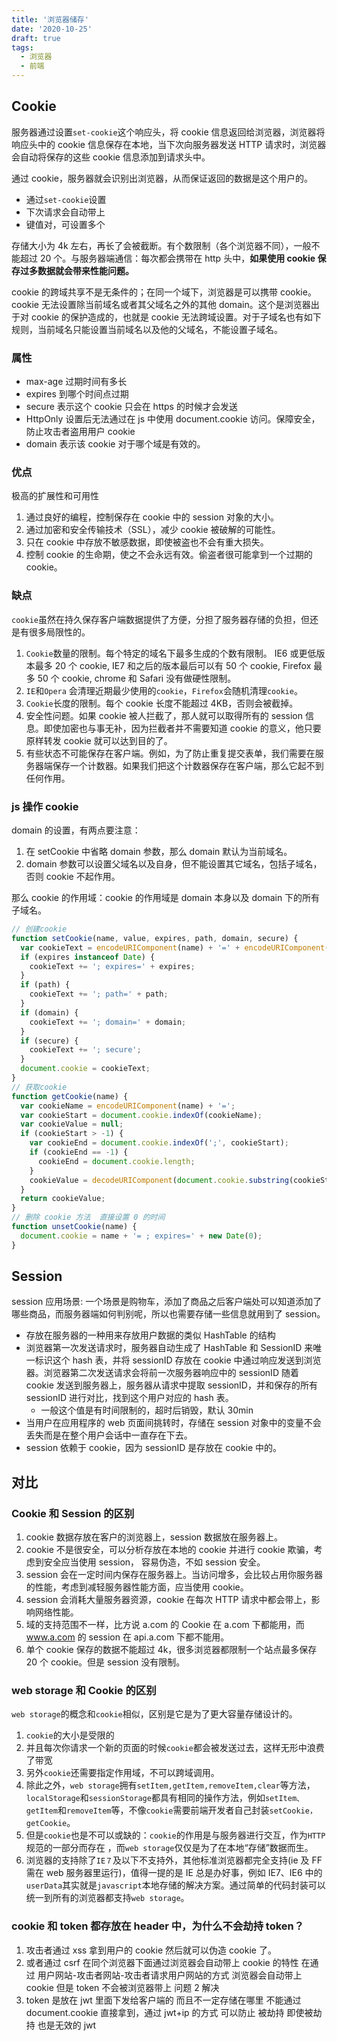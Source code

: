 ```yaml
---
title: '浏览器储存'
date: '2020-10-25'
draft: true
tags:
  - 浏览器
  - 前端
---
```


## Cookie

服务器通过设置`set-cookie`这个响应头，将 cookie 信息返回给浏览器，浏览器将响应头中的 cookie 信息保存在本地，当下次向服务器发送 HTTP 请求时，浏览器会自动将保存的这些 cookie 信息添加到请求头中。

通过 cookie，服务器就会识别出浏览器，从而保证返回的数据是这个用户的。

- 通过`set-cookie`设置
- 下次请求会自动带上
- 键值对，可设置多个

存储大小为 4k 左右，再长了会被截断。有个数限制（各个浏览器不同），一般不能超过 20 个。与服务器端通信：每次都会携带在 http 头中，**如果使用 cookie 保存过多数据就会带来性能问题。**

cookie 的跨域共享不是无条件的；在同一个域下，浏览器是可以携带 cookie。cookie 无法设置除当前域名或者其父域名之外的其他 domain。这个是浏览器出于对 cookie 的保护造成的，也就是 cookie 无法跨域设置。对于子域名也有如下规则，当前域名只能设置当前域名以及他的父域名，不能设置子域名。

### 属性

- max-age 过期时间有多长
- expires 到哪个时间点过期
- secure 表示这个 cookie 只会在 https 的时候才会发送
- HttpOnly 设置后无法通过在 js 中使用 document.cookie 访问。保障安全，防止攻击者盗用用户 cookie
- domain 表示该 cookie 对于哪个域是有效的。

### 优点

极高的扩展性和可用性

1. 通过良好的编程，控制保存在 cookie 中的 session 对象的大小。
2. 通过加密和安全传输技术（SSL），减少 cookie 被破解的可能性。
3. 只在 cookie 中存放不敏感数据，即使被盗也不会有重大损失。
4. 控制 cookie 的生命期，使之不会永远有效。偷盗者很可能拿到一个过期的 cookie。

### 缺点

`cookie`虽然在持久保存客户端数据提供了方便，分担了服务器存储的负担，但还是有很多局限性的。

1. `Cookie`数量的限制。每个特定的域名下最多生成的个数有限制。 IE6 或更低版本最多 20 个 cookie, IE7 和之后的版本最后可以有 50 个 cookie, Firefox 最多 50 个 cookie, chrome 和 Safari 没有做硬性限制。
2. `IE`和`Opera` 会清理近期最少使用的`cookie`，`Firefox`会随机清理`cookie`。
3. `Cookie`长度的限制。每个 cookie 长度不能超过 4KB，否则会被截掉。
4. 安全性问题。如果 cookie 被人拦截了，那人就可以取得所有的 session 信息。即使加密也与事无补，因为拦截者并不需要知道 cookie 的意义，他只要原样转发 cookie 就可以达到目的了。
5. 有些状态不可能保存在客户端。例如，为了防止重复提交表单，我们需要在服务器端保存一个计数器。如果我们把这个计数器保存在客户端，那么它起不到任何作用。

### js 操作 cookie

domain 的设置，有两点要注意：

1. 在 setCookie 中省略 domain 参数，那么 domain 默认为当前域名。
2. domain 参数可以设置父域名以及自身，但不能设置其它域名，包括子域名，否则 cookie 不起作用。

那么 cookie 的作用域：cookie 的作用域是 domain 本身以及 domain 下的所有子域名。

```js
// 创建cookie
function setCookie(name, value, expires, path, domain, secure) {
  var cookieText = encodeURIComponent(name) + '=' + encodeURIComponent(value);
  if (expires instanceof Date) {
    cookieText += '; expires=' + expires;
  }
  if (path) {
    cookieText += '; path=' + path;
  }
  if (domain) {
    cookieText += '; domain=' + domain;
  }
  if (secure) {
    cookieText += '; secure';
  }
  document.cookie = cookieText;
}
// 获取cookie
function getCookie(name) {
  var cookieName = encodeURIComponent(name) + '=';
  var cookieStart = document.cookie.indexOf(cookieName);
  var cookieValue = null;
  if (cookieStart > -1) {
    var cookieEnd = document.cookie.indexOf(';', cookieStart);
    if (cookieEnd == -1) {
      cookieEnd = document.cookie.length;
    }
    cookieValue = decodeURIComponent(document.cookie.substring(cookieStart + cookieName.length, cookieEnd));
  }
  return cookieValue;
}
// 删除 cookie 方法  直接设置 0 的时间
function unsetCookie(name) {
  document.cookie = name + '= ; expires=' + new Date(0);
}
```

## Session

session 应用场景: 一个场景是购物车，添加了商品之后客户端处可以知道添加了哪些商品，而服务器端如何判别呢，所以也需要存储一些信息就用到了 session。

- 存放在服务器的一种用来存放用户数据的类似 HashTable 的结构
- 浏览器第一次发送请求时，服务器自动生成了 HashTable 和 SessionID 来唯一标识这个 hash 表，并将 sessionID 存放在 cookie 中通过响应发送到浏览器。浏览器第二次发送请求会将前一次服务器响应中的 sessionID 随着 cookie 发送到服务器上，服务器从请求中提取 sessionID，并和保存的所有 sessionID 进行对比，找到这个用户对应的 hash 表。
  - 一般这个值是有时间限制的，超时后销毁，默认 30min
- 当用户在应用程序的 web 页面间挑转时，存储在 session 对象中的变量不会丢失而是在整个用户会话中一直存在下去。
- session 依赖于 cookie，因为 sessionID 是存放在 cookie 中的。

## 对比

### Cookie 和 Session 的区别

1. cookie 数据存放在客户的浏览器上，session 数据放在服务器上。
2. cookie 不是很安全，可以分析存放在本地的 cookie 并进行 cookie 欺骗，考虑到安全应当使用 session， 容易伪造，不如 session 安全。
3. session 会在一定时间内保存在服务器上。当访问增多，会比较占用你服务器的性能，考虑到减轻服务器性能方面，应当使用 cookie。
4. session 会消耗大量服务器资源，cookie 在每次 HTTP 请求中都会带上，影响网络性能。
5. 域的支持范围不一样，比方说 a.com 的 Cookie 在 a.com 下都能用，而 www.a.com 的 session 在 api.a.com 下都不能用。
6. 单个 cookie 保存的数据不能超过 4k，很多浏览器都限制一个站点最多保存 20 个 cookie。但是 session 没有限制。

### web storage 和 Cookie 的区别

`web storage`的概念和`cookie`相似，区别是它是为了更大容量存储设计的。

1. `cookie`的大小是受限的
2. 并且每次你请求一个新的页面的时候`cookie`都会被发送过去，这样无形中浪费了带宽
3. 另外`cookie`还需要指定作用域，不可以跨域调用。
4. 除此之外，`web storage`拥有`setItem,getItem,removeItem,clear`等方法，`localStorage`和`sessionStorage`都具有相同的操作方法，例如`setItem、getItem`和`removeItem`等，不像`cookie`需要前端开发者自己封装`setCookie，getCookie`。
5. 但是`cookie`也是不可以或缺的：`cookie`的作用是与服务器进行交互，作为`HTTP`规范的一部分而存在 ，而`web storage`仅仅是为了在本地“存储”数据而生。
6. 浏览器的支持除了`IE７`及以下不支持外，其他标准浏览器都完全支持(ie 及 FF 需在 web 服务器里运行)，值得一提的是 IE 总是办好事，例如 IE7、IE6 中的`userData`其实就是`javascript`本地存储的解决方案。通过简单的代码封装可以统一到所有的浏览器都支持`web storage`。

### cookie 和 token 都存放在 header 中，为什么不会劫持 token？

1. 攻击者通过 xss 拿到用户的 cookie 然后就可以伪造 cookie 了。
2. 或者通过 csrf 在同个浏览器下面通过浏览器会自动带上 cookie 的特性
   在通过 用户网站-攻击者网站-攻击者请求用户网站的方式 浏览器会自动带上 cookie 但是 token 不会被浏览器带上 问题 2 解决
3. token 是放在 jwt 里面下发给客户端的 而且不一定存储在哪里 不能通过 document.cookie 直接拿到，通过 jwt+ip 的方式 可以防止 被劫持 即使被劫持 也是无效的 jwt
